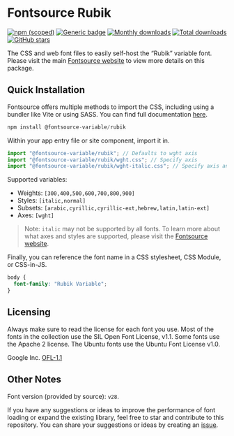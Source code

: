 # Fontsource Rubik

[![npm (scoped)](https://img.shields.io/npm/v/@fontsource-variable/rubik?color=brightgreen)](https://www.npmjs.com/package/@fontsource-variable/rubik) [![Generic badge](https://img.shields.io/badge/fontsource-passing-brightgreen)](https://github.com/fontsource/fontsource) [![Monthly downloads](https://badgen.net/npm/dm/@fontsource-variable/rubik)](https://github.com/fontsource/fontsource) [![Total downloads](https://badgen.net/npm/dt/@fontsource-variable/rubik)](https://github.com/fontsource/fontsource) [![GitHub stars](https://img.shields.io/github/stars/fontsource/fontsource.svg?style=social&label=Star)](https://github.com/fontsource/fontsource/stargazers)

The CSS and web font files to easily self-host the “Rubik” variable font. Please visit the main [Fontsource website](https://fontsource.org/fonts/rubik) to view more details on this package.

## Quick Installation

Fontsource offers multiple methods to import the CSS, including using a bundler like Vite or using SASS. You can find full documentation [here](https://fontsource.org/docs/getting-started/introduction).

```javascript
npm install @fontsource-variable/rubik
```

Within your app entry file or site component, import it in.

```javascript
import "@fontsource-variable/rubik"; // Defaults to wght axis
import "@fontsource-variable/rubik/wght.css"; // Specify axis
import "@fontsource-variable/rubik/wght-italic.css"; // Specify axis and style
```

Supported variables:
- Weights: `[300,400,500,600,700,800,900]`
- Styles: `[italic,normal]`
- Subsets: `[arabic,cyrillic,cyrillic-ext,hebrew,latin,latin-ext]`
- Axes: `[wght]`

> Note: `italic` may not be supported by all fonts. To learn more about what axes and styles are supported, please visit the [Fontsource website](https://fontsource.org/fonts/rubik).

Finally, you can reference the font name in a CSS stylesheet, CSS Module, or CSS-in-JS.

```css
body {
  font-family: "Rubik Variable";
}
```

## Licensing
Always make sure to read the license for each font you use. Most of the fonts in the collection use the SIL Open Font License, v1.1. Some fonts use the Apache 2 license. The Ubuntu fonts use the Ubuntu Font License v1.0.

Google Inc.
[OFL-1.1](http://scripts.sil.org/OFL)

## Other Notes
Font version (provided by source): `v28`.

If you have any suggestions or ideas to improve the performance of font loading or expand the existing library, feel free to star and contribute to this repository. You can share your suggestions or ideas by creating an [issue](https://github.com/fontsource/fontsource/issues).